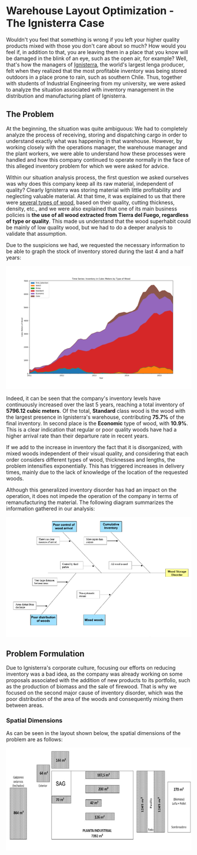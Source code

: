 # Warehouse Layout Optimization - The Ignisterra Case

Wouldn't you feel that something is wrong if you left your higher quality products mixed with those you don't care about so much? How would you feel if, in addition to that, you are leaving them in a place that you know will be damaged in the blink of an eye, such as the open air, for example? Well, that's how the managers of [Ignisterra](https://www.ignisterra.com/en/), the world's largest lenga producer, felt when they realized that the most profitable inventory was being stored outdoors in a place prone to rain, such as southern Chile. Thus, together with students of Industrial Engineering from my university, we were asked to analyze the situation associated with inventory management in the distribution and manufacturing plant of Ignisterra.

## The Problem

At the beginning, the situation was quite ambiguous: We had to completely analyze the process of receiving, storing and dispatching cargo in order to understand exactly what was happening in that warehouse. However, by working closely with the operations manager, the warehouse manager and the plant workers, we were able to understand how these processes were handled and how this company continued to operate normally in the face of this alleged inventory problem for which we were asked for advice.

Within our situation analysis process, the first question we asked ourselves was why does this company keep all its raw material, independent of quality? Clearly Ignisterra was storing material with little profitability and neglecting valuable material. At that time, it was explained to us that there were [several types of wood](https://www.ignisterra.com/wp-content/uploads/2019/07/Brochure_LENGA_LUMBER.pdf), based on their quality, cutting thickness, density, etc., and we were also explained that one of its main business policies is **the use of all wood extracted from Tierra del Fuego, regardless of type or quality**. This made us understand that the wood superhabit could be mainly of low quality wood, but we had to do a deeper analysis to validate that assumption.

Due to the suspicions we had, we requested the necessary information to be able to graph the stock of inventory stored during the last 4 and a half years:

![Stackplot Time Series: Stock of inventory per type of Wood per Year](/images/StackPlot.png)

Indeed, it can be seen that the company's inventory levels have continuously increased over the last 5 years, reaching a total inventory of **5796.12 cubic meters**. Of the total, **Standard** class wood is the wood with the largest presence in Ignisterra's warehouse, contributing **75.7%** of the final inventory. In second place is the **Economic** type of wood, with **10.9%**. This is a clear indication that regular or poor quality woods have had a higher arrival rate than their departure rate in recent years.

If we add to the increase in inventory the fact that it is disorganized, with mixed woods independent of their visual quality, and considering that each order considers different types of wood, thicknesses and lengths, the problem intensifies exponentially. This has triggered increases in delivery times, mainly due to the lack of knowledge of the location of the requested woods.

Although this generalized inventory disorder has had an impact on the operation, it does not impede the operation of the company in terms of remanufacturing the material. The following diagram summarizes the information gathered in our analysis:

![Ishikawa Diagram](/images/Fishbone_diagram.PNG)

## Problem Formulation

Due to Ignisterra's corporate culture, focusing our efforts on reducing inventory was a bad idea, as the company was already working on some proposals associated with the addition of new products to its portfolio, such as the production of biomass and the sale of firewood. That is why we focused on the second major cause of inventory disorder, which was the poor distribution of the area of the woods and consequently mixing them between areas.

### Spatial Dimensions

As can be seen in the layout shown below, the spatial dimensions of the problem are as follows:

<p align="center">
<img src="/images/Layout_Company.PNG" alt="Company_Layout">
</p>

